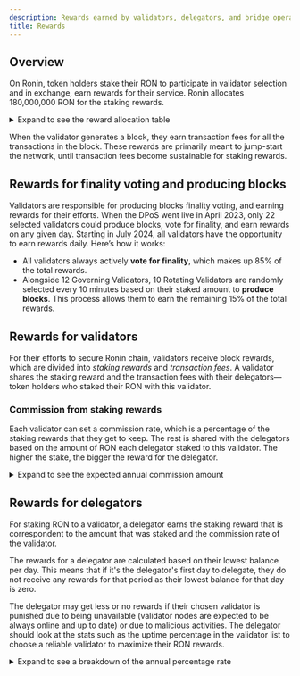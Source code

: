 ```yaml
---
description: Rewards earned by validators, delegators, and bridge operators.
title: Rewards
---
```


## Overview

On Ronin, token holders stake their RON to participate in validator selection and in exchange, earn rewards for their service. Ronin allocates 180,000,000 RON for the staking rewards. 

<details>
<summary>Expand to see the reward allocation table</summary>

|         Year        	| Staking rewards (RON)	|
|:-------------------:	|:--------------:	|
|          1          	|   30,000,000   	| 
|          2          	|   30,000,000   	|  
|          3          	|   30,000,000   	| 
|          4          	|   28,000,000   	|
|          5          	|   24,000,000   	| 
|          6          	|   18,000,000   	|
|          7          	|   14,000,000   	|
|          8          	|    6,000,000   	|
| Total allocated RON 	|   180,000,000  	|

</details>

When the validator generates a block, they earn transaction fees for all the transactions in the block. These rewards are primarily meant to jump-start the network, until transaction fees become sustainable for staking rewards.


## Rewards for finality voting and producing blocks

Validators are responsible for producing blocks finality voting, and earning rewards for their efforts. When the DPoS went live in April 2023, only 22 selected validators could produce blocks, vote for finality, and earn rewards on any given day. Starting in July 2024, all validators have the opportunity to earn rewards daily. Here’s how it works:

- All validators always actively **vote for finality**, which makes up 85% of the total rewards.
- Alongside 12 Governing Validators, 10 Rotating Validators are randomly selected every 10 minutes based on their staked amount to **produce blocks**. This process allows them to earn the remaining 15% of the total rewards.


## Rewards for validators

For their efforts to secure Ronin chain, validators receive block rewards, which are divided into *staking rewards* and *transaction fees*. A validator shares the staking reward and the transaction fees with their delegators—token holders who staked their RON with this validator.

### Commission from staking rewards

Each validator can set a commission rate, which is a percentage of the staking rewards that they get to keep. The rest is shared with the delegators based on the amount of RON each delegator staked to this validator. The higher the stake, the bigger the reward for the delegator.

<details>
<summary>Expand to see the expected annual commission amount</summary>

The following table is a sensitivity analysis of the expected annual commission for the first 8 years, considering the commission rate ranging from 5% to 20%.

| Commission rate | 5%     | 10%     | 15%     | 20%     |
| --------------- | ------ | ------- | ------- | ------- |
| Year 1          | 68,182 | 136,364 | 204,545 | 272,727 |
| Year 2          | 68,182 | 136,364 | 204,545 | 272,727 |
| Year 3          | 68,182 | 136,364 | 204,545 | 272,727 |
| Year 4          | 63,636 | 127,273 | 190,909 | 254,545 |
| Year 5          | 54,545 | 109,091 | 163,636 | 218,182 |
| Year 6          | 40,909 | 81,818  | 122,727 | 163,636 |
| Year 7          | 31,818 | 63,636  | 95,455  | 127,273 |
| Year 8          | 13,636 | 27,273  | 40,909  | 54,545  |

</details>


## Rewards for delegators

For staking RON to a validator, a delegator earns the staking reward that is correspondent to the amount that was staked and the commission rate of the validator.

The rewards for a delegator are calculated based on their lowest balance per day. This means that if it's the delegator's first day to delegate, they do not receive any rewards for that period as their lowest balance for that day is zero.

The delegator may get less or no rewards if their chosen validator is punished due to being unavailable (validator nodes are expected to be always online and up to date) or due to malicious activities. The delegator should look at the stats such as the uptime percentage in the validator list to choose a reliable validator to maximize their RON rewards.

<details>
<summary>Expand to see a breakdown of the annual percentage rate</summary>

The following table is a sensitivity analysis of the annual percentage rate (APR) for the first 8 years, considering the commission rate ranging from 5% to 20%, and the staked supply of 50%.

| Commission rate, % | 5%     | 10%   | 15%   | 20%   |
| --------------- | ------ | ----- | ----- | ----- |
| Year 1          | 19.19% | 18.18% | 17.17% | 16.16% |
| Year 2          | 12.17% | 11.53% | 10.89% | 10.25% |
| Year 3          | 9.20%  | 8.72%  | 8.23%  | 7.75% |
| Year 4          | 7.06%  | 6.69%  | 6.32%  | 5.95%  |
| Year 5          | 5.36%  | 5.08%  | 4.80%  | 4.52%  |
| Year 6          | 3.69%  | 3.50%  | 3.30%  | 3.11%  |
| Year 7          | 2.76%  | 2.62%  | 2.47%  | 2.33%  |
| Year 8          | 1.16%  | 1.10%  | 1.04%  | 0.98%  |

The following table is a sensitivity analysis of the annual percentage rate (APR) for the first 8 years, considering the staked supply ranging from 40% to 70%, and the commission rate of 5%.

| Circulating supply staked, % | 40%   | 50%   | 60%   | 70%   |
| ------------------------------ | ----- | ----- | ----- | ----- |
| Year 1                         | 23.99% | 19.19% | 15.99% | 16.16% |
| Year 2                         | 15.21% | 12.17% | 10.14% | 10.25% |
| Year 3                         | 11.50% | 9.20%  | 7.67%  | 7.75%  |
| Year 4                         | 8.83%  | 7.06%  | 5.89%  | 5.95%  |
| Year 5                         | 6.71%  | 5.36%  | 4.47%  | 4.52%  |
| Year 6                         | 4.61%  | 3.69%  | 3.08%  | 3.11%  |
| Year 7                         | 3.45%  | 2.76%  | 2.30%  | 2.33%  |
| Year 8                         | 1.45%  | 1.16%  | 0.97%  | 0.98%  |

</details>



